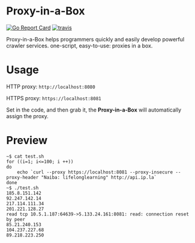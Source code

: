 # Proxy-in-a-Box
[![Go Report Card](https://goreportcard.com/badge/github.com/naiba/proxyinabox)](https://goreportcard.com/report/github.com/naiba/proxyinabox) [![travis](https://travis-ci.com/naiba/proxyinabox.svg?branch=master)](https://travis-ci.com/naiba/proxyinabox)

Proxy-in-a-Box helps programmers quickly and easily develop powerful crawler services. one-script, easy-to-use: proxies in a box.

# Usage
HTTP proxy: `http://localhost:8080`

HTTPS proxy: `https://localhost:8081`

Set in the code, and then grab it, the **Proxy-in-a-Box** will automatically assign the proxy.

# Preview
```
~$ cat test.sh
for ((i=1; i<=100; i ++))
do
    echo `curl --proxy https://localhost:8081 --proxy-insecure --proxy-header "Naiba: lifelonglearning" http://api.ip.la`
done
~$ ./test.sh
185.8.151.142
92.247.142.14
217.114.111.34
201.221.128.27
read tcp 10.5.1.187:64639->5.133.24.161:8081: read: connection reset by peer
85.21.240.153
104.237.227.68
89.218.223.250
```
